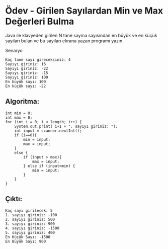 # Ödev - Girilen Sayılardan Min ve Max Değerleri Bulma
Java ile klavyeden girilen N tane sayma sayısından en büyük ve en küçük sayıları bulan ve bu sayıları ekrana yazan programı yazın.

Senaryo

    Kaç tane sayı gireceksiniz: 4
    Sayıyı giriniz: 16
    Sayıyı giriniz: -22
    Sayıyı giriniz: -15
    Sayıyı giriniz: 100 
    En büyük sayı: 100
    En küçük sayı: -22

## Algoritma:

    int min = 0;
    int max = 0;
    for (int i = 0; i < length; i++) {
        System.out.print( i+1 + ". sayıyı giriniz: ");
        int input = scanner.nextInt();
        if (i==0){
            min = input;
            max = input;
        }
        else {
            if (input > max){
                max = input;
            } else if (input<min) {
                min = input;
            }
        }
    }

## Çıktı:

    Kaç sayı girilecek: 5
    1. sayıyı giriniz: -100
    2. sayıyı giriniz: 500
    3. sayıyı giriniz: 900
    4. sayıyı giriniz: -1500
    5. sayıyı giriniz: 400
    En Küçük Sayı: -1500
    En Büyük Sayı: 900